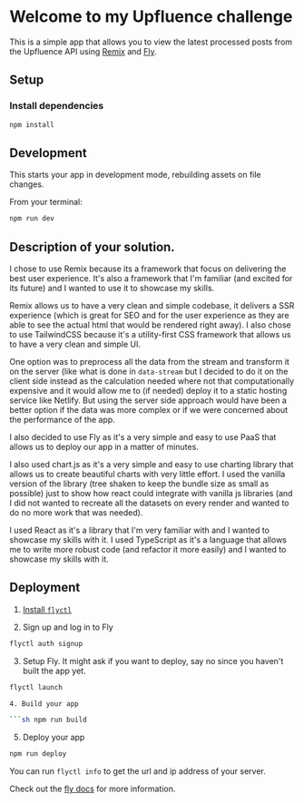 # Welcome to my Upfluence challenge

This is a simple app that allows you to view the latest processed posts from the Upfluence API using [Remix](https://remix.run/) and [Fly](https://fly.io/).

## Setup

### Install dependencies

```sh
npm install
```

## Development
This starts your app in development mode, rebuilding assets on file changes.

From your terminal:

```sh
npm run dev
```

## Description of your solution.
I chose to use Remix because its a framework that focus on delivering the best user experience. It's also a framework that I'm familiar (and excited for its future) and I wanted to use it to showcase my skills.

Remix allows us to have a very clean and simple codebase, it delivers a SSR experience (which is great for SEO and for the user experience as they are able to see the actual html that would be rendered right away).
I also chose to use TailwindCSS because it's a utility-first CSS framework that allows us to have a very clean and simple UI.

One option was to preprocess all the data from the stream and transform it on the server (like what is done in `data-stream` but I decided to do it on the client side instead as the calculation needed where not that computationally expensive and it would allow me to (if needed) deploy it to a static hosting service like Netlify. But using the server side approach would have been a better option if the data was more complex or if we were concerned about the performance of the app.

I also decided to use Fly as it's a very simple and easy to use PaaS that allows us to deploy our app in a matter of minutes.

I also used chart.js as it's a very simple and easy to use charting library that allows us to create beautiful charts with very little effort. I used the vanilla version of the library (tree shaken to keep the bundle size as small as possible) just to show how react could integrate with vanilla js libraries (and  I did not wanted to recreate all the datasets on every render and wanted to do no more work that was needed).

I used React as it's a library that I'm very familiar with and I wanted to showcase my skills with it.
I used TypeScript as it's a language that allows me to write more robust code (and refactor it more easily) and I wanted to showcase my skills with it.


## Deployment

1. [Install `flyctl`](https://fly.io/docs/getting-started/installing-flyctl/)

2. Sign up and log in to Fly

```sh
flyctl auth signup
```

3. Setup Fly. It might ask if you want to deploy, say no since you haven't built the app yet.

```sh
flyctl launch

4. Build your app

```sh npm run build
```

5. Deploy your app

```sh
npm run deploy
```

You can run `flyctl info` to get the url and ip address of your server.

Check out the [fly docs](https://fly.io/docs/getting-started/node/) for more information.
